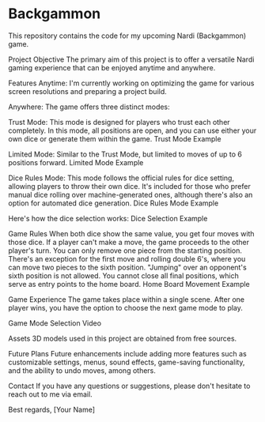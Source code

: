 # Backgammon
This repository contains the code for my upcoming Nardi (Backgammon) game.

Project Objective
The primary aim of this project is to offer a versatile Nardi gaming experience that can be enjoyed anytime and anywhere.

Features
Anytime: I'm currently working on optimizing the game for various screen resolutions and preparing a project build.

Anywhere: The game offers three distinct modes:

Trust Mode: This mode is designed for players who trust each other completely. In this mode, all positions are open, and you can use either your own dice or generate them within the game.
Trust Mode Example

Limited Mode: Similar to the Trust Mode, but limited to moves of up to 6 positions forward.
Limited Mode Example

Dice Rules Mode: This mode follows the official rules for dice setting, allowing players to throw their own dice. It's included for those who prefer manual dice rolling over machine-generated ones, although there's also an option for automated dice generation.
Dice Rules Mode Example

Here's how the dice selection works:
Dice Selection Example

Game Rules
When both dice show the same value, you get four moves with those dice.
If a player can't make a move, the game proceeds to the other player's turn.
You can only remove one piece from the starting position.
There's an exception for the first move and rolling double 6's, where you can move two pieces to the sixth position.
"Jumping" over an opponent's sixth position is not allowed.
You cannot close all final positions, which serve as entry points to the home board.
Home Board Movement Example

Game Experience
The game takes place within a single scene. After one player wins, you have the option to choose the next game mode to play.

Game Mode Selection Video

Assets
3D models used in this project are obtained from free sources.

Future Plans
Future enhancements include adding more features such as customizable settings, menus, sound effects, game-saving functionality, and the ability to undo moves, among others.

Contact
If you have any questions or suggestions, please don't hesitate to reach out to me via email.

Best regards,
[Your Name]
